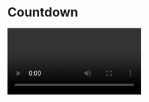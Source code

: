 # Countdown

<video autoplay>
  <source ="https://user-images.githubusercontent.com/108840944/218567666-76afe33d-2bd0-4b09-8ba7-b4130420f543.mp4">
 </ video>

>## 🚀 Trilha Fundamentar

### Desafio proposto na trilha discover da Rocketseat.

- O contador irá regredir até o dia 31/12/2023. Após isso os dias, horas, minutos e segundos serão trocados pela mensagem "EXPIRED".

[🔗 Clique aqui para acessar a página](https://nathanmarques2001.github.io/Countdown/)

>## 🛠 Tecnologias

- HTML
- CSS
- Javascript
- Git e GitHub

>## ✉️ Contato

### nathanbrandao1@gmail.com
